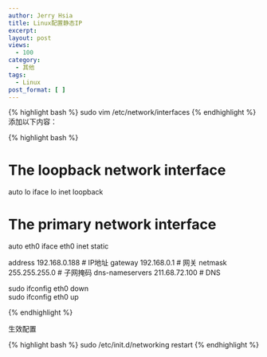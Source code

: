 ```yaml
---
author: Jerry Hsia
title: Linux配置静态IP
excerpt:
layout: post
views:
  - 100
category:
  - 其他
tags:
  - Linux
post_format: [ ]
---
```

{% highlight bash %}
sudo vim /etc/network/interfaces
{% endhighlight %}
添加以下内容：

{% highlight bash %}

# The loopback network interface
auto lo
iface lo inet loopback

# The primary network interface
auto eth0
iface eth0 inet static  

address 192.168.0.188  # IP地址
gateway 192.168.0.1    # 网关
netmask 255.255.255.0  # 子网掩码
dns-nameservers 211.68.72.100 # DNS

sudo ifconfig eth0 down  
sudo ifconfig eth0 up

{% endhighlight %}

生效配置

{% highlight bash %}
sudo /etc/init.d/networking restart
{% endhighlight %}
